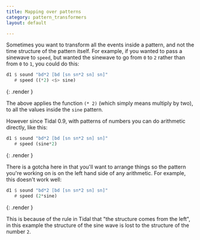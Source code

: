 ```yaml
---
title: Mapping over patterns
category: pattern_transformers
layout: default

---
```


Sometimes you want to transform all the events inside a pattern, and
not the time structure of the pattern itself. For example, if you
wanted to pass a sinewave to `speed`, but wanted the sinewave to go
from `0` to `2` rather than from `0` to `1`, you could do this:

~~~~ haskell
d1 $ sound "bd*2 [bd [sn sn*2 sn] sn]"
   # speed ((*2) <$> sine)
~~~~
{: .render }

The above applies the function `(* 2)` (which simply means multiply by
two), to all the values inside the `sine` pattern.

However since Tidal 0.9, with patterns of numbers you can do arithmetic directly, like this:

~~~~ haskell
d1 $ sound "bd*2 [bd [sn sn*2 sn] sn]"
   # speed (sine*2)
~~~~
{: .render }

There is a gotcha here in that you'll want to arrange things so the pattern you're working on is on the left hand side of any arithmetic. For example, this doesn't work well:

~~~~ haskell
d1 $ sound "bd*2 [bd [sn sn*2 sn] sn]"
   # speed (2*sine)
~~~~
{: .render }

This is because of the rule in Tidal that "the structure comes from the left", in this example the structure of the sine wave is lost to the structure of the number `2`.
